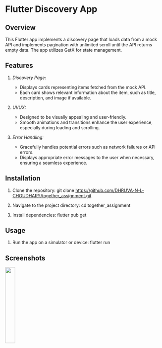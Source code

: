 # Flutter Discovery App

## Overview

This Flutter app implements a discovery page that loads data from a mock API and implements pagination with unlimited scroll until the API returns empty data. The app utilizes GetX for state management.

## Features

1. *Discovery Page:*
   - Displays cards representing items fetched from the mock API.
   - Each card shows relevant information about the item, such as title, description, and image if available.

2. *UI/UX:*
   - Designed to be visually appealing and user-friendly.
   - Smooth animations and transitions enhance the user experience, especially during loading and scrolling.

3. *Error Handling:*
   - Gracefully handles potential errors such as network failures or API errors.
   - Displays appropriate error messages to the user when necessary, ensuring a seamless experience.

## Installation

1. Clone the repository:
    git clone https://github.com/DHRUVA-N-L-CHOUDHARY/together_assignment.git
    

2. Navigate to the project directory:
    cd together_assignment
    

3. Install dependencies:
    flutter pub get
    

## Usage

1. Run the app on a simulator or device:
    flutter run
    
    
## Screenshots
<img src="https://github.com/DHRUVA-N-L-CHOUDHARY/together_assignment/assets/96297602/a8291121-86cf-46c2-bd5c-2e839f017755" width
="25%"></img>
